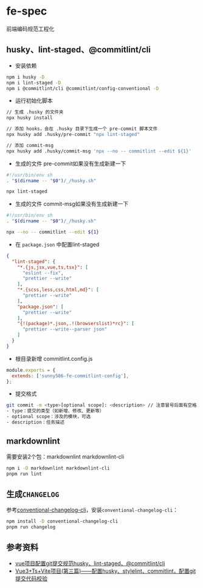 # fe-spec

前端编码规范工程化

## husky、lint-staged、@commitlint/cli

-  安装依赖

```bash
npm i husky -D
npm i lint-staged -D
npm i @commitlint/cli @commitlint/config-conventional -D
```

- 运行初始化脚本

```bash
// 生成 .husky 的文件夹
npx husky install

// 添加 hooks，会在 .husky 目录下生成一个 pre-commit 脚本文件
npx husky add .husky/pre-commit "npx lint-staged"

// 添加 commit-msg
npx husky add .husky/commit-msg 'npx --no -- commitlint --edit ${1}'
```

- 生成的文件 pre-commit如果没有生成新建一下

```bash
#!/usr/bin/env sh
. "$(dirname -- "$0")/_/husky.sh"

npx lint-staged
```

- 生成的文件 commit-msg如果没有生成新建一下

```bash
#!/usr/bin/env sh
. "$(dirname -- "$0")/_/husky.sh"

npx --no -- commitlint --edit ${1}
```

- 在 `package.json` 中配置lint-staged

```json
{
  "lint-staged": {
    "*.{js,jsx,vue,ts,tsx}": [
      "eslint --fix",
      "prettier --write"
    ],
    "*.{scss,less,css,html,md}": [
      "prettier --write"
    ],
    "package.json": [
      "prettier --write"
    ],
    "{!(package)*.json,.!(browserslist)*rc}": [
      "prettier --write--parser json"
    ]
  }
}
```

- 根目录新增 commitlint.config.js

```js
module.exports = {
  extends: ['sunny586-fe-commitlint-config'],
};
```

- 提交格式

```bash
git commit -m <type>[optional scope]: <description> // 注意冒号后面有空格
- type：提交的类型（如新增、修改、更新等）
- optional scope：涉及的模块，可选
- description：任务描述
```

## markdownlint

需要安装2个包：markdownlint markdownlint-cli

```bash
npm i -D markdownlint markdownlint-cli
pnpm run lint
```

## 生成`CHANGELOG`

参考[conventional-changelog-cli](https://www.npmjs.com/package/conventional-changelog-cli)，安装`conventional-changelog-cli`：

```bash
npm install -D conventional-changelog-cli
pnpm run changelog
```

## 参考资料

- [vue项目配置git提交规范husky、lint-staged、@commitlint/cli](https://blog.csdn.net/qq_61402485/article/details/131612959)
- [Vue3+Ts+Vite项目(第三篇)——配置husky、stylelint、commitlint，配置git提交代码校验](https://blog.csdn.net/qq_44741577/article/details/137959595)
